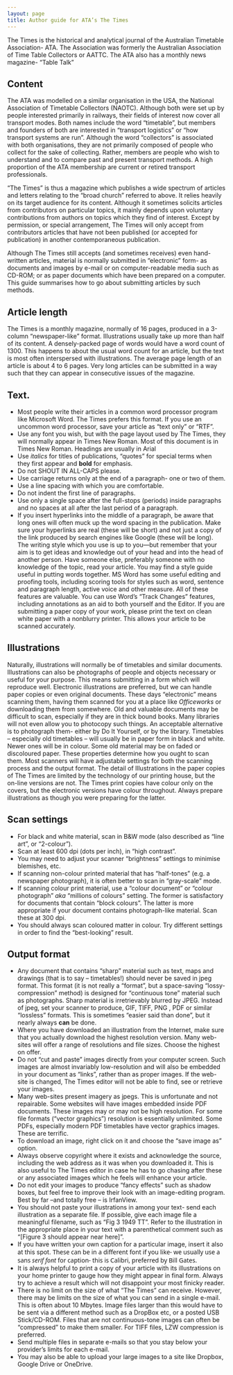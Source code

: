 ```yaml
---
layout: page
title: Author guide for ATA’s The Times 
---
```


The Times is the historical and analytical journal of the Australian Timetable Association- ATA. The Association was formerly the Australian Association of Time Table Collectors or AATTC. The ATA also has a monthly news magazine- “Table Talk”

## Content

The ATA was modelled on a similar organisation in the USA, the National Association of Timetable Collectors (NAOTC). Although both were set up by people interested primarily in railways, their fields of interest now cover all transport modes. Both names include the word “timetable”, but members and founders of both are interested in “transport logistics” or “how transport systems are run”. Although the word “collectors” is associated with both organisations, they are not primarily composed of people who collect for the sake of collecting. Rather, members are people who wish to understand and to compare past and present transport methods. A high proportion of the ATA membership are current or retired transport professionals.

“The Times” is thus a magazine which publishes a wide spectrum of articles and letters relating to the “broad church” referred to above. It relies heavily on its target audience for its content. Although it sometimes solicits articles from contributors on particular topics, it mainly depends upon voluntary contributions from authors on topics which they find of interest. Except by permission, or special arrangement, The Times will only accept from contributors articles that have not been published (or accepted for publication) in another contemporaneous publication.

Although The Times still accepts (and sometimes receives) even hand-written articles, material is normally submitted in “electronic” form- as documents and images by e-mail or on computer-readable media such as CD-ROM; or as paper documents which have been prepared on a computer. This guide summarises how to go about submitting articles by such methods.

## Article length

The Times is a monthly magazine, normally of 16 pages, produced in a 3-column “newspaper-like” format. Illustrations usually take up more than half of its content. A densely-packed page of words would have a word count of 1300. This happens to about the usual word count for an article, but the text is most often interspersed with illustrations. The average page length of an article is about 4 to 6 pages. Very long articles can be submitted in a way such that they can appear in consecutive issues of the magazine.

## Text.

* Most people write their articles in a common word processor program like Microsoft Word. The Times prefers this format. If you use an uncommon word processor, save your article as “text only” or “RTF”.  
* Use any font you wish, but with the page layout used by The Times, they will normally appear in Times New Roman. Most of this document is in Times New Roman. Headings are usually in Arial
* Use *italics* for titles of publications, “quotes” for special terms when they first appear and **bold** for emphasis.  
* Do not SHOUT IN ALL-CAPS please.
* Use carriage returns only at the end of a paragraph- one or two of them.  
* Use a line spacing with which you are comfortable.
* Do not indent the first line of paragraphs.  
* Use only a single space after the full-stops (periods) inside paragraphs and no spaces at all after the last period of a paragraph.  
* If you insert hyperlinks into the middle of a paragraph, be aware that long ones will often muck up the word spacing in the publication. Make sure your hyperlinks are real (these will be short) and not just a copy of the link produced by search engines like Google (these will be long).
The writing style which you use is up to you—but remember that your aim is to get ideas and knowledge out of your head and into the head of another person. Have someone else, preferably someone with no knowledge of the topic, read your article. You may find a style guide useful in putting words together. MS Word has some useful editing and proofing tools, including scoring tools for styles such as word, sentence and paragraph length, active voice and other measure. All of these features are valuable. You can use Word’s “Track Changes” features, including annotations as an aid to both yourself and the Editor. 
If you are submitting a paper copy of your work, please print the text on clean white paper with a nonblurry printer. This allows your article to be scanned accurately.  

## Illustrations

Naturally, illustrations will normally be of timetables and similar documents. Illustrations can also be  photographs of people and objects necessary or useful for your purpose. This means submitting in a form which will reproduce well. Electronic illustrations are preferred, but we can handle paper copies or even original documents. These days “electronic” means scanning them, having them scanned for you at a place like *Officeworks* or downloading them from somewhere. Old and valuable documents may be difficult to scan, especially if they are in thick bound books. Many libraries will not even allow you to photocopy such things. An acceptable alternative is to photograph them- either by Do It Yourself, or by the library. 
Timetables – especially old timetables – will usually be in paper form in black and white. Newer ones will be in colour. Some old material may be on faded or discoloured paper. These properties determine how you ought to scan them. Most scanners will have adjustable settings for both the scanning process and the output format. The detail of Illustrations in the paper copies of The Times are limited by the technology of our printing house, but the on-line versions are not. The Times print copies have colour only on the covers, but the electronic versions have colour throughout. Always prepare illustrations as though you were preparing for the latter.

## Scan settings

* For black and white material, scan in B&W mode (also described as “line art”, or “2-colour”).  
* Scan at least 600 dpi (dots per inch), in “high contrast”.
* You may need to adjust your scanner “brightness” settings to minimise blemishes, etc.  
* If scanning non-colour printed material that has “half-tones” (e.g. a newspaper photograph), it is often better to scan in “gray-scale” mode.
* If scanning colour print material, use a “colour document” or “colour photograph” *aka* “millions of colours” setting. The former is satisfactory for documents that contain “block colours”. The latter is more appropriate if your document contains photograph-like material. Scan these at 300 dpi.
* You should always scan coloured matter in colour. Try different settings in order to find the “best-looking” result.

## Output format  

* Any document that contains “sharp” material such as text, maps and drawings (that is to say – timetables!) should never be saved in jpeg format. This format (it is not really a “format”, but a space-saving “lossy-compression” method) is designed for “continuous tone” material such
as photographs. Sharp material is irretrievably blurred by JPEG. Instead of jpeg, set your scanner to produce, GIF, TIFF, PNG , PDF or similar “lossless” formats. This is sometimes “easier said than done”, but it nearly always **can** be done.
* Where you have downloaded an illustration from the Internet, make sure that you actually download the highest resolution version. Many web-sites will offer a range of resolutions and file sizes. Choose the highest on offer.
* Do not “cut and paste” images directly from your computer screen. Such images are almost invariably low-resolution and will also be embedded in your document as “links”, rather than as proper images. If the web-site is changed, The Times editor will not be able to find, see or retrieve your images.  
* Many web-sites present imagery as jpegs. This is unfortunate and not repairable. Some websites will have images embedded inside PDF documents. These images may or may not be high resolution. For some file formats (“vector graphics”) resolution is essentially unlimited. Some PDFs, especially modern PDF timetables have vector graphics images. These are terrific.
* To download an image, right click on it and choose the “save image as” option.
* Always observe copyright where it exists and acknowledge the source, including the web address as it was when you downloaded it. This is also useful to The Times editor in case he has to go chasing after these or any associated images which he feels will enhance your article.
* Do not edit your images to produce “fancy effects” such as shadow boxes, but feel free to improve their look with an image-editing program. Best by far –and totally free – is IrfanView.
* You should not paste your illustrations in among your text- send each illustration as a separate file. If possible, give each image file a meaningful filename, such as “Fig 3 1949 TT”. Refer to the illustration in the appropriate place in your text with a parenthetical comment such as “[Figure 3 should appear near here]”.
* If you have written your own caption for a particular image, insert it also at this spot. <span style="font-family:Calibri, Candara, Segoe, Segoe UI, Optima, Arial, sans-serif;">These can be in a different font if you like‐ we usually use a sans *serif font* for caption‐ this is Calibri, preferred by Bill Gates.</span>
* It is always helpful to print a copy of your article with its  illustrations on your home printer to gauge how they might appear in final form. Always try to achieve a result which will not disappoint your most finicky reader.
* There is no limit on the size of what “The Times” can receive. However, there may be limits on the size of what you can send in a single e-mail. This is often about 10 Mbytes. Image files larger than this would have to be sent via a different method such as a DropBox etc, or a posted USB Stick/CD-ROM. Files that are not continuous-tone images can often be “compressed” to make them smaller. For TIFF files, LZW compression is preferred.
* Send multiple files in separate e-mails so that you stay below your provider’s limits for each e-mail.  
* You may also be able to upload your large images to a site like Dropbox, Google Drive or OneDrive.  
